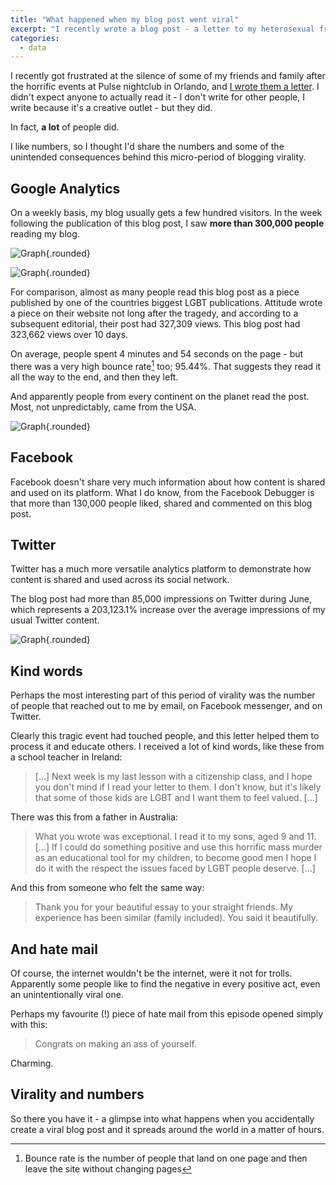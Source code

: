 ```yaml
---
title: "What happened when my blog post went viral"
excerpt: "I recently wrote a blog post - a letter to my heterosexual friends about Orlando - that went unintentionally viral. Here's the story behind that post."
categories:
  - data
---
```


I recently got frustrated at the silence of some of my friends and family after the horrific events at Pulse nightclub in Orlando, and [I wrote them a letter](/2016/06/14/to-my-heterosexual-friends-orlando-shootings). I didn't expect anyone to actually read it - I don't write for other people, I write because it's a creative outlet - but they did.

In fact, **a lot** of people did.

I like numbers, so I thought I'd share the numbers and some of the unintended consequences behind this micro-period of blogging virality.

## Google Analytics

On a weekly basis, my blog usually gets a few hundred visitors. In the week following the publication of this blog post, I saw **more than 300,000 people** reading my blog.

![Graph](/assets/images/posts/2016/08/21/when-my-blog-post-went-viral/viral-blog-post-google-by-hour.png){.rounded}

![Graph](/assets/images/posts/2016/08/21/when-my-blog-post-went-viral/viral-blog-post-google-by-day.png){.rounded}


For comparison, almost as many people read this blog post as a piece published by one of the countries biggest LGBT publications. Attitude wrote a piece on their website not long after the tragedy, and according to a subsequent editorial, their post had 327,309 views. This blog post had 323,662 views over 10 days.

On average, people spent 4 minutes and 54 seconds on the page - but there was a very high bounce rate[^1] too; 95.44%. That suggests they read it all the way to the end, and then they left.

And apparently people from every continent on the planet read the post. Most, not unpredictably, came from the USA.

![Graph](/assets/images/posts/2016/08/21/when-my-blog-post-went-viral/viral-blog-post-globe.png){.rounded}


[^1]: Bounce rate is the number of people that land on one page and then leave the site without changing pages

## Facebook

Facebook doesn't share very much information about how content is shared and used on its platform. What I do know, from the Facebook Debugger is that more than 130,000 people liked, shared and commented on this blog post.

## Twitter

Twitter has a much more versatile analytics platform to demonstrate how content is shared and used across its social network.

The blog post had more than 85,000 impressions on Twitter during June, which represents a 203,123.1% increase over the average impressions of my usual Twitter content.

![Graph](/assets/images/posts/2016/08/21/when-my-blog-post-went-viral/viral-blog-post-twitter-graph.png){.rounded}


## Kind words

Perhaps the most interesting part of this period of virality was the number of people that reached out to me by email, on Facebook messenger, and on Twitter.

Clearly this tragic event had touched people, and this letter helped them to process it and educate others. I received a lot of kind words, like these from a school teacher in Ireland:

> [...] Next week is my last lesson with a citizenship class, and I hope you don't mind if I read your letter to them. I don't know, but it's likely that some of those kids are LGBT and I want them to feel valued. [...]

There was this from a father in Australia:

> What you wrote was exceptional. I read it to my sons, aged 9 and 11. [...] If I could do something positive and use this horrific mass murder as an educational tool for my children, to become good men I hope I do it with the respect the issues faced by LGBT people deserve. [...]

And this from someone who felt the same way:

> Thank you for your beautiful essay to your straight friends.   My experience has been similar (family included). You said it beautifully.

## And hate mail

Of course, the internet wouldn't be the internet, were it not for trolls. Apparently some people like to find the negative in every positive act, even an unintentionally viral one.

Perhaps my favourite (!) piece of hate mail from this episode opened simply with this:

> Congrats on making an ass of yourself.

Charming.

## Virality and numbers

So there you have it - a glimpse into what happens when you accidentally create a viral blog post and it spreads around the world in a matter of hours.